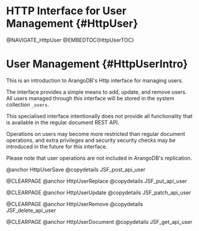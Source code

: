 HTTP Interface for User Management {#HttpUser}
==============================================

@NAVIGATE_HttpUser
@EMBEDTOC{HttpUserTOC}

User Management {#HttpUserIntro}
================================

This is an introduction to ArangoDB's Http interface for managing users.

The interface provides a simple means to add, update, and remove users.
All users managed through this interface will be stored in the system 
collection `_users`.

This specialised interface intentionally does not provide all functionality 
that is available in the regular document REST API.

Operations on users may become more restricted than regular document operations, 
and extra privileges and security security checks may be introduced in the 
future for this interface.

Please note that user operations are not included in ArangoDB's replication.

@anchor HttpUserSave
@copydetails JSF_post_api_user

@CLEARPAGE
@anchor HttpUserReplace
@copydetails JSF_put_api_user

@CLEARPAGE
@anchor HttpUserUpdate
@copydetails JSF_patch_api_user

@CLEARPAGE
@anchor HttpUserRemove
@copydetails JSF_delete_api_user

@CLEARPAGE
@anchor HttpUserDocument
@copydetails JSF_get_api_user
